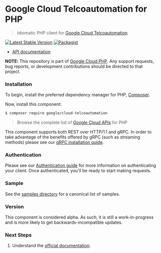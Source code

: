 # Google Cloud Telcoautomation for PHP

> Idiomatic PHP client for [Google Cloud Telcoautomation]().

[![Latest Stable Version](https://poser.pugx.org/google/cloud-telcoautomation/v/stable)](https://packagist.org/packages/google/cloud-telcoautomation) [![Packagist](https://img.shields.io/packagist/dm/google/cloud-telcoautomation.svg)](https://packagist.org/packages/google/cloud-telcoautomation)

* [API documentation](https://cloud.google.com/php/docs/reference/cloud-telcoautomation/latest)

**NOTE:** This repository is part of [Google Cloud PHP](https://github.com/googleapis/google-cloud-php). Any
support requests, bug reports, or development contributions should be directed to
that project.

### Installation

To begin, install the preferred dependency manager for PHP, [Composer](https://getcomposer.org/).

Now, install this component:

```sh
$ composer require google/cloud-telcoautomation
```

> Browse the complete list of [Google Cloud APIs](https://cloud.google.com/php/docs/reference)
> for PHP

This component supports both REST over HTTP/1.1 and gRPC. In order to take advantage of the benefits
offered by gRPC (such as streaming methods) please see our
[gRPC installation guide](https://cloud.google.com/php/grpc).

### Authentication

Please see our [Authentication guide](https://github.com/googleapis/google-cloud-php/blob/main/AUTHENTICATION.md) for more information
on authenticating your client. Once authenticated, you'll be ready to start making requests.

### Sample

See the [samples directory](https://github.com/googleapis/google-cloud-php-telcoautomation/tree/main/samples) for a canonical list of samples.

### Version

This component is considered alpha. As such, it is still a work-in-progress and is more likely to get backwards-incompatible updates.

### Next Steps

1. Understand the [official documentation](https://cloud.google.com/telcoautomation/docs/overview).
